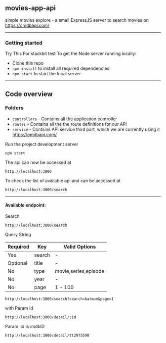 ## movies-app-api
simple movies explore - a small ExpressJS server to search movies on https://omdbapi.com/

----------

### Getting started

Try This For stackbit test
To get the Node server running locally:

- Clone this repo
- `npm install` to install all required dependencies
- `npm start` to start the local server


----------

## Code overview

### Folders

- `controllers` - Contains all the application controller
- `routes` - Contains all the the route definitions for our API
- `service` - Contains API service third part, which we are currently using it https://omdbapi.com/

Run the project development server

    npm start

The api can now be accessed at

    http://localhost:3000

To check the list of available api and can be accessed at

    http://localhost:3000/search


----------

#### Available endpoint:
Search

    http://localhost:3000/search

Query String

| **Required** 	|       **Key**      |  **Valid Options**   |
|---------------|--------------------|----------------------|
| Yes      	    | search         	 |          -         	|
| Optional      | title         	 |          -         	|
| No      	    | type               | movie,series,episode |
| No     	    | year          	 |          -     	    |
| No     	    | page          	 |        1 - 100    	|

``` http://localhost:3000/search?search=batman&page=1 ```

with Param Id

    http://localhost:3000/detail/:id

Param :id is imdbID 

``` http://localhost:3000/detail/tt2975590 ```
